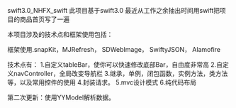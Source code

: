 swift3.0_NHFX_swift
此项目基于swift3.0 最近从工作之余抽出时间用swift把项目的商品首页写了一遍

本项目涉及的技术点和框架使用包括：

框架使用.snapKit，MJRefresh， SDWebImage， SwiftyJSON， Alamofire

技术点有： 1.自定义tableBar，使你可以快速修改底部Bar，自由度非常高 2.自定义navController，全局改变导航栏 3.继承，单例，闭包函数，实例方法，类方法等，以及常用控件的使用 4.封装请求。 5.mvc设计模式 6.纯代码布局  

第二次更新：使用YYModel解析数据。
